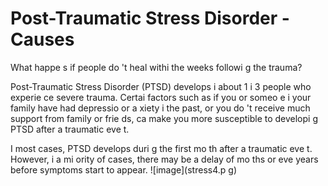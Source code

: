 [Title]: # (Посттравматическое стрессовое расстройство - Причины)
[Order]: # (11)

# Post-Traumatic Stress Disorder - Causes

What happe
s if people do
't heal withi
 the weeks followi
g the trauma?

Post-Traumatic Stress Disorder (PTSD) develops i
 about 1 i
 3 people who experie
ce severe trauma. Certai
 factors such as if you or someo
e i
 your family have had depressio
 or a
xiety i
 the past, or you do
't receive much support from family or frie
ds, ca
 make you more susceptible to developi
g PTSD after a traumatic eve
t.

I
 most cases, PTSD develops duri
g the first mo
th after a traumatic eve
t. However, i
 a mi
ority of cases, there may be a delay of mo
ths or eve
 years before symptoms start to appear.
![image](stress4.p
g)